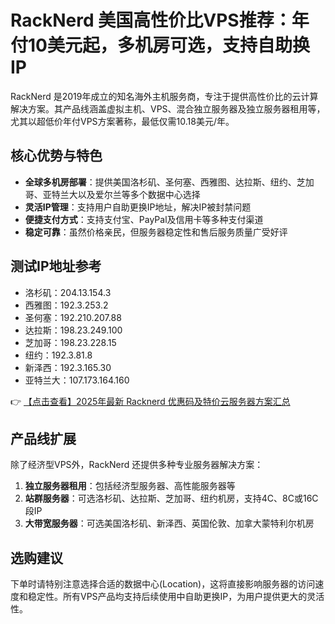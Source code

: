 # RackNerd 美国高性价比VPS推荐：年付10美元起，多机房可选，支持自助换IP

RackNerd 是2019年成立的知名海外主机服务商，专注于提供高性价比的云计算解决方案。其产品线涵盖虚拟主机、VPS、混合独立服务器及独立服务器租用等，尤其以超低价年付VPS方案著称，最低仅需10.18美元/年。

## 核心优势与特色

- **全球多机房部署**：提供美国洛杉矶、圣何塞、西雅图、达拉斯、纽约、芝加哥、亚特兰大以及爱尔兰等多个数据中心选择
- **灵活IP管理**：支持用户自助更换IP地址，解决IP被封禁问题
- **便捷支付方式**：支持支付宝、PayPal及信用卡等多种支付渠道
- **稳定可靠**：虽然价格亲民，但服务器稳定性和售后服务质量广受好评

## 测试IP地址参考

- 洛杉矶：204.13.154.3
- 西雅图：192.3.253.2
- 圣何塞：192.210.207.88
- 达拉斯：198.23.249.100
- 芝加哥：198.23.228.15
- 纽约：192.3.81.8
- 新泽西：192.3.165.30
- 亚特兰大：107.173.164.160

👉 [【点击查看】2025年最新 Racknerd 优惠码及特价云服务器方案汇总](https://bit.ly/Rack_Nerd)

## 产品线扩展

除了经济型VPS外，RackNerd 还提供多种专业服务器解决方案：

1. **独立服务器租用**：包括经济型服务器、高性能服务器等
2. **站群服务器**：可选洛杉矶、达拉斯、芝加哥、纽约机房，支持4C、8C或16C段IP
3. **大带宽服务器**：可选美国洛杉矶、新泽西、英国伦敦、加拿大蒙特利尔机房

## 选购建议

下单时请特别注意选择合适的数据中心(Location)，这将直接影响服务器的访问速度和稳定性。所有VPS产品均支持后续使用中自助更换IP，为用户提供更大的灵活性。